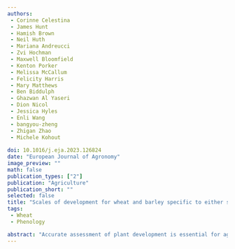 ```yaml
---
authors:
 - Corinne Celestina
 - James Hunt
 - Hamish Brown
 - Neil Huth
 - Mariana Andreucci
 - Zvi Hochman
 - Maxwell Bloomfield
 - Kenton Porker
 - Melissa McCallum
 - Felicity Harris
 - Mary Matthews
 - Ben Biddulph
 - Ghazwan Al Yaseri
 - Dion Nicol
 - Jessica Hyles
 - Enli Wang
 - bangyou-zheng
 - Zhigan Zhao
 - Michele Kohout
 
doi: 10.1016/j.eja.2023.126824
date: "European Journal of Agronomy"
image_preview: ""
math: false
publication_types: ["2"]
publication: "Agriculture"
publication_short: ""
selected: false
title: "Scales of development for wheat and barley specific to either single culms or a population of culms"
tags: 
 - Wheat
 - Phenology

abstract: "Accurate assessment of plant development is essential for agronomic management and scientific research, and crop development scales with repeatable and reproducible protocols are required to achieve this. Development scales currently in use are ambiguous, subjective and qualitative, they do not describe all stages in a crop’s lifecycle, they do not explicitly distinguish between culm-level and crop-level development, and they are incompatible with modern analytical and computational technologies. Here we propose two new scales of wheat and barley development: the Single Culm Development Scale (SCDS) to define progression through the lifecycle of an individual culm, and the Population of Culms Development Scale (PCDS) to identify the timing of stages and duration of phases within a crop canopy. These development scales merge and fill gaps within existing scales currently in use, describe development in terms that are unambiguous, objective and quantitative, and better interface with crop simulation models, automated image analysis and other computational tools and analytical methods. The SCDS and PCDS are paired with definitive protocols to measure each stage that were developed and tested using different operators in controlled environment and field experiments."
---
```

